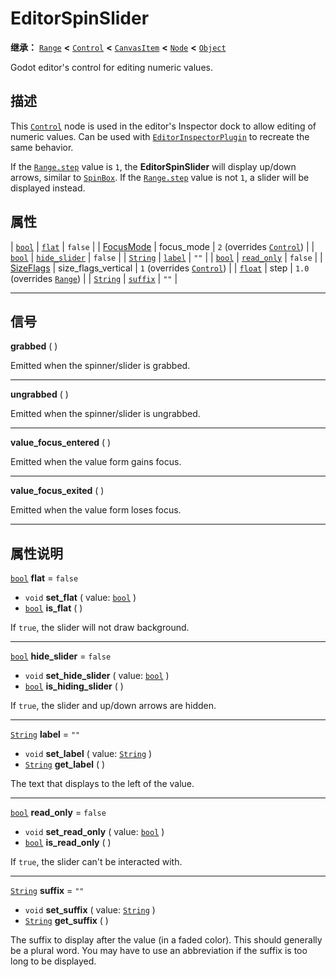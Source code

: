 <!-- ⚠ 请勿编辑本文件 ⚠ -->
<!-- 本文档使用脚本从 WeDot 引擎源码仓库生成。 -->
<!-- 生成脚本：https://github.com/WeDot-Engine/WeDot/tree/4.3/doc/tools/make_md.py； -->
<!-- 原文件：https://github.com/WeDot-Engine/WeDot/tree/4.3/doc/classes/EditorSpinSlider.xml。 -->

<div id="_class_editorspinslider"></div>

# EditorSpinSlider

**继承：** [`Range`](class_range.md) **<** [`Control`](class_control.md) **<** [`CanvasItem`](class_canvasitem.md) **<** [`Node`](class_node.md) **<** [`Object`](class_object.md)

Godot editor's control for editing numeric values.

## 描述

This [`Control`](class_control.md) node is used in the editor's Inspector dock to allow editing of numeric values. Can be used with [`EditorInspectorPlugin`](class_editorinspectorplugin.md) to recreate the same behavior.

If the [`Range.step`](#class_range_property_step) value is `1`, the **EditorSpinSlider** will display up/down arrows, similar to [`SpinBox`](class_spinbox.md). If the [`Range.step`](#class_range_property_step) value is not `1`, a slider will be displayed instead.

## 属性

| [`bool`](class_bool.md)              | [`flat`](#class_editorspinslider_property_flat)               | ``false``                                                                  |
| [FocusMode](#enum_control_focusmode) | focus_mode                                                    | ``2`` (overrides [`Control`](#class_control_property_focus_mode))          |
| [`bool`](class_bool.md)              | [`hide_slider`](#class_editorspinslider_property_hide_slider) | ``false``                                                                  |
| [`String`](class_string.md)          | [`label`](#class_editorspinslider_property_label)             | ``""``                                                                     |
| [`bool`](class_bool.md)              | [`read_only`](#class_editorspinslider_property_read_only)     | ``false``                                                                  |
| [SizeFlags](#enum_control_sizeflags) | size_flags_vertical                                           | ``1`` (overrides [`Control`](#class_control_property_size_flags_vertical)) |
| [`float`](class_float.md)            | step                                                          | ``1.0`` (overrides [`Range`](#class_range_property_step))                  |
| [`String`](class_string.md)          | [`suffix`](#class_editorspinslider_property_suffix)           | ``""``                                                                     |

<!-- rst-class:: classref-section-separator -->

---

## 信号

<div id="_class_class_editorspinslider_signal_grabbed"></div>

**grabbed** ( ) <div id="class_editorspinslider_signal_grabbed"></div>

Emitted when the spinner/slider is grabbed.

<!-- rst-class:: classref-item-separator -->

---

<div id="_class_class_editorspinslider_signal_ungrabbed"></div>

**ungrabbed** ( ) <div id="class_editorspinslider_signal_ungrabbed"></div>

Emitted when the spinner/slider is ungrabbed.

<!-- rst-class:: classref-item-separator -->

---

<div id="_class_class_editorspinslider_signal_value_focus_entered"></div>

**value_focus_entered** ( ) <div id="class_editorspinslider_signal_value_focus_entered"></div>

Emitted when the value form gains focus.

<!-- rst-class:: classref-item-separator -->

---

<div id="_class_class_editorspinslider_signal_value_focus_exited"></div>

**value_focus_exited** ( ) <div id="class_editorspinslider_signal_value_focus_exited"></div>

Emitted when the value form loses focus.

<!-- rst-class:: classref-section-separator -->

---

## 属性说明

<div id="_class_editorspinslider_property_flat"></div>

[`bool`](class_bool.md) **flat** = ``false`` <div id="class_editorspinslider_property_flat"></div>

- `void` **set_flat** ( value: [`bool`](class_bool.md) )
- [`bool`](class_bool.md) **is_flat** ( )

If `true`, the slider will not draw background.

<!-- rst-class:: classref-item-separator -->

---

<div id="_class_editorspinslider_property_hide_slider"></div>

[`bool`](class_bool.md) **hide_slider** = ``false`` <div id="class_editorspinslider_property_hide_slider"></div>

- `void` **set_hide_slider** ( value: [`bool`](class_bool.md) )
- [`bool`](class_bool.md) **is_hiding_slider** ( )

If `true`, the slider and up/down arrows are hidden.

<!-- rst-class:: classref-item-separator -->

---

<div id="_class_editorspinslider_property_label"></div>

[`String`](class_string.md) **label** = ``""`` <div id="class_editorspinslider_property_label"></div>

- `void` **set_label** ( value: [`String`](class_string.md) )
- [`String`](class_string.md) **get_label** ( )

The text that displays to the left of the value.

<!-- rst-class:: classref-item-separator -->

---

<div id="_class_editorspinslider_property_read_only"></div>

[`bool`](class_bool.md) **read_only** = ``false`` <div id="class_editorspinslider_property_read_only"></div>

- `void` **set_read_only** ( value: [`bool`](class_bool.md) )
- [`bool`](class_bool.md) **is_read_only** ( )

If `true`, the slider can't be interacted with.

<!-- rst-class:: classref-item-separator -->

---

<div id="_class_editorspinslider_property_suffix"></div>

[`String`](class_string.md) **suffix** = ``""`` <div id="class_editorspinslider_property_suffix"></div>

- `void` **set_suffix** ( value: [`String`](class_string.md) )
- [`String`](class_string.md) **get_suffix** ( )

The suffix to display after the value (in a faded color). This should generally be a plural word. You may have to use an abbreviation if the suffix is too long to be displayed.

[^virtual]: 本方法通常需要用户覆盖才能生效。
[^const]: 本方法无副作用，不会修改该实例的任何成员变量。
[^vararg]: 本方法除了能接受在此处描述的参数外，还能够继续接受任意数量的参数。
[^constructor]: 本方法用于构造某个类型。
[^static]: 调用本方法无需实例，可直接使用类名进行调用。
[^operator]: 本方法描述的是使用本类型作为左操作数的有效运算符。
[^bitfield]: 这个值是由下列位标志构成位掩码的整数。
[^void]: 无返回值。
